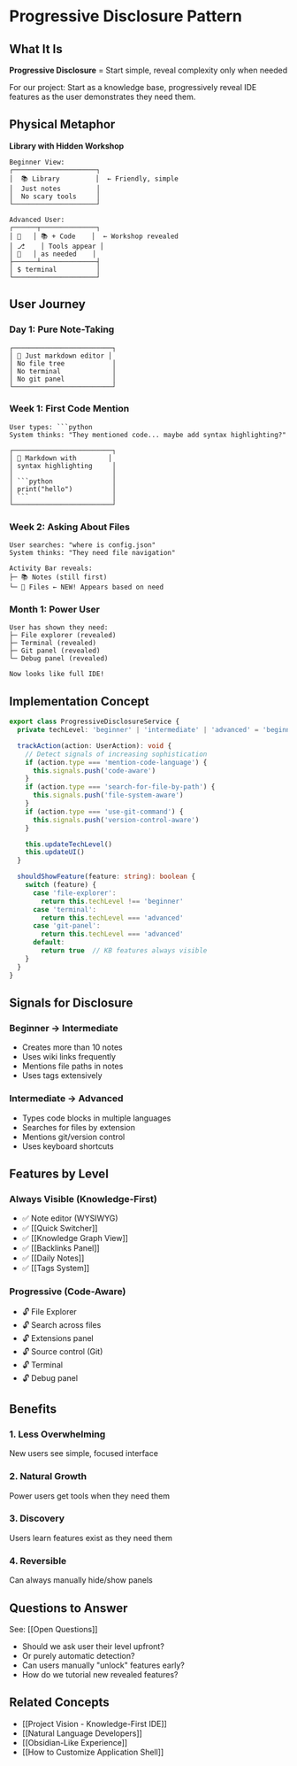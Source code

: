 # Progressive Disclosure Pattern

## What It Is

**Progressive Disclosure** = Start simple, reveal complexity only when needed

For our project: Start as a knowledge base, progressively reveal IDE features as the user demonstrates they need them.

## Physical Metaphor

**Library with Hidden Workshop**

```
Beginner View:
┌─────────────────────┐
│  📚 Library         │  ← Friendly, simple
│  Just notes         │
│  No scary tools     │
└─────────────────────┘

Advanced User:
┌──────┬──────────────┐
│ 📁   │ 📚 + Code    │  ← Workshop revealed
│ ⎇    │ Tools appear │
│ 🐛   │ as needed    │
├──────┴──────────────┤
│ $ terminal          │
└─────────────────────┘
```

## User Journey

### Day 1: Pure Note-Taking
```
┌─────────────────────────┐
│ 📝 Just markdown editor │
│ No file tree            │
│ No terminal             │
│ No git panel            │
└─────────────────────────┘
```

### Week 1: First Code Mention
```
User types: ```python
System thinks: "They mentioned code... maybe add syntax highlighting?"

┌─────────────────────────┐
│ 📝 Markdown with        │
│ syntax highlighting     │
│                         │
│ ```python               │
│ print("hello")          │
│ ```                     │
└─────────────────────────┘
```

### Week 2: Asking About Files
```
User searches: "where is config.json"
System thinks: "They need file navigation"

Activity Bar reveals:
├─ 📚 Notes (still first)
└─ 📁 Files ← NEW! Appears based on need
```

### Month 1: Power User
```
User has shown they need:
├─ File explorer (revealed)
├─ Terminal (revealed)
├─ Git panel (revealed)
└─ Debug panel (revealed)

Now looks like full IDE!
```

## Implementation Concept

```typescript
export class ProgressiveDisclosureService {
  private techLevel: 'beginner' | 'intermediate' | 'advanced' = 'beginner'

  trackAction(action: UserAction): void {
    // Detect signals of increasing sophistication
    if (action.type === 'mention-code-language') {
      this.signals.push('code-aware')
    }
    if (action.type === 'search-for-file-by-path') {
      this.signals.push('file-system-aware')
    }
    if (action.type === 'use-git-command') {
      this.signals.push('version-control-aware')
    }

    this.updateTechLevel()
    this.updateUI()
  }

  shouldShowFeature(feature: string): boolean {
    switch (feature) {
      case 'file-explorer':
        return this.techLevel !== 'beginner'
      case 'terminal':
        return this.techLevel === 'advanced'
      case 'git-panel':
        return this.techLevel === 'advanced'
      default:
        return true  // KB features always visible
    }
  }
}
```

## Signals for Disclosure

### Beginner → Intermediate
- Creates more than 10 notes
- Uses wiki links frequently
- Mentions file paths in notes
- Uses tags extensively

### Intermediate → Advanced
- Types code blocks in multiple languages
- Searches for files by extension
- Mentions git/version control
- Uses keyboard shortcuts

## Features by Level

### Always Visible (Knowledge-First)
- ✅ Note editor (WYSIWYG)
- ✅ [[Quick Switcher]]
- ✅ [[Knowledge Graph View]]
- ✅ [[Backlinks Panel]]
- ✅ [[Daily Notes]]
- ✅ [[Tags System]]

### Progressive (Code-Aware)
- 🔓 File Explorer
- 🔓 Search across files
- 🔓 Extensions panel
- 🔓 Source control (Git)
- 🔓 Terminal
- 🔓 Debug panel

## Benefits

### 1. Less Overwhelming
New users see simple, focused interface

### 2. Natural Growth
Power users get tools when they need them

### 3. Discovery
Users learn features exist as they need them

### 4. Reversible
Can always manually hide/show panels

## Questions to Answer

See: [[Open Questions]]

- Should we ask user their level upfront?
- Or purely automatic detection?
- Can users manually "unlock" features early?
- How do we tutorial new revealed features?

## Related Concepts

- [[Project Vision - Knowledge-First IDE]]
- [[Natural Language Developers]]
- [[Obsidian-Like Experience]]
- [[How to Customize Application Shell]]
